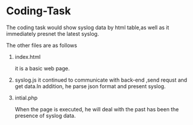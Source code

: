 Coding-Task
===========

The coding task would show syslog data by html table,as well as it immediately presnet the latest syslog.

The other files are as follows

1. index.html 

   it is a basic web page.

2. syslog.js 
   it continued to communicate with back-end ,send requst and get data.In addition, he parse 
   json format and present syslog. 

3. intial.php 

   When the page is executed, he will deal with the past has been the presence of syslog data.
   
